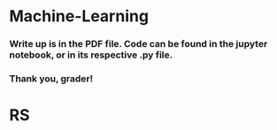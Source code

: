 # Machine-Learning

### Write up is in the PDF file. Code can be found in the jupyter notebook, or in its respective .py file.

### Thank you, grader!


# RS
